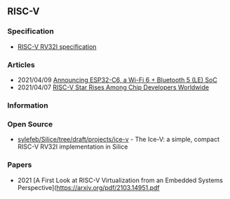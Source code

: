 ## RISC-V


### Specification
- [RISC-V RV32I specification](https://github.com/riscv/riscv-isa-manual/releases/download/Ratified-IMAFDQC/riscv-spec-20191213.pdf)


### Articles
- 2021/04/09 [Announcing ESP32-C6, a Wi-Fi 6 + Bluetooth 5 (LE) SoC](https://www.espressif.com/en/news/ESP32_C6)
- 2021/04/07 [RISC-V Star Rises Among Chip Developers Worldwide](https://spectrum.ieee.org/tech-talk/semiconductors/design/riscv-rises-among-chip-developers-worldwide.amp.htm)


### Information


### Open Source
- [sylefeb/Silice/tree/draft/projects/ice-v](https://github.com/sylefeb/Silice/tree/draft/projects/ice-v) - The Ice-V: a simple, compact RISC-V RV32I implementation in Silice



### Papers
- 2021 [A First Look at RISC-V Virtualization from an Embedded Systems Perspective](https://arxiv.org/pdf/2103.14951.pdf
